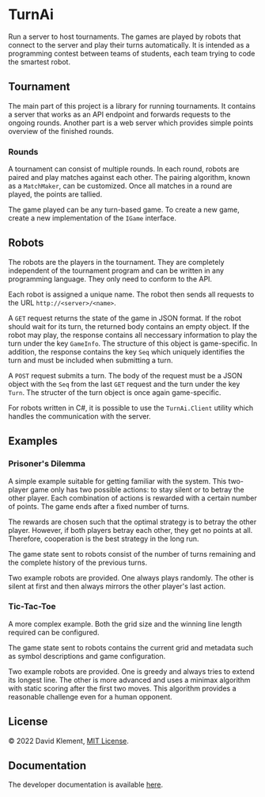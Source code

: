 # TurnAi

Run a server to host tournaments. The games are played by robots that connect to
the server and play their turns automatically. It is intended as a programming
contest between teams of students, each team trying to code the smartest robot.

## Tournament

The main part of this project is a library for running tournaments. It contains
a server that works as an API endpoint and forwards requests to the ongoing
rounds. Another part is a web server which provides simple points overview of
the finished rounds.

### Rounds

A tournament can consist of multiple rounds. In each round, robots are paired
and play matches against each other. The pairing algorithm, known as a
`MatchMaker`, can be customized. Once all matches in a round are played, the
points are tallied.

The game played can be any turn-based game. To create a new game, create a new
implementation of the `IGame` interface.

## Robots

The robots are the players in the tournament. They are completely independent of
the tournament program and can be written in any programming language. They only
need to conform to the API.

Each robot is assigned a unique name. The robot then sends all requests to the
URL `http://<server>/<name>`.

A `GET` request returns the state of the game in JSON format. If the robot
should wait for its turn, the returned body contains an empty object. If the
robot may play, the response contains all neccessary information to play the
turn under the key `GameInfo`. The structure of this object is game-specific. In
addition, the response contains the key `Seq` which uniquely identifies the turn
and must be included when submitting a turn.

A `POST` request submits a turn. The body of the request must be a JSON object
with the `Seq` from the last `GET` request and the turn under the key `Turn`.
The structer of the turn object is once again game-specific.

For robots written in C#, it is possible to use the `TurnAi.Client` utility
which handles the communication with the server.

## Examples

### Prisoner's Dilemma

A simple example suitable for getting familiar with the system. This two-player
game only has two possible actions: to stay silent or to betray the other
player. Each combination of actions is rewarded with a certain number of points.
The game ends after a fixed number of turns.

The rewards are chosen such that the optimal strategy is to betray the other
player. However, if both players betray each other, they get no points at all.
Therefore, cooperation is the best strategy in the long run.

The game state sent to robots consist of the number of turns remaining and the
complete history of the previous turns.

Two example robots are provided. One always plays randomly. The other is silent
at first and then always mirrors the other player's last action.

### Tic-Tac-Toe

A more complex example. Both the grid size and the winning line length required
can be configured.

The game state sent to robots contains the current grid and metadata such as
symbol descriptions and game configuration.

Two example robots are provided. One is greedy and always tries to extend its
longest line. The other is more advanced and uses a minimax algorithm with
static scoring after the first two moves. This algorithm provides a reasonable
challenge even for a human opponent.

## License

&copy; 2022 David Klement, [MIT License](https://github.com/kulisak12/turnai/blob/main/LICENSE).

## Documentation

The developer documentation is available [here](https://github.com/kulisak12/turnai/blob/main/devdoc.md).
